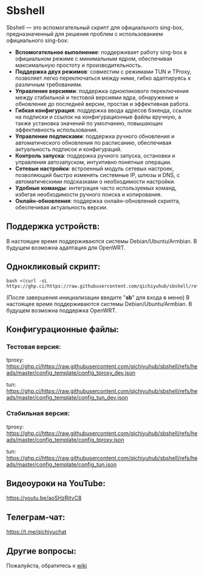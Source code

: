  # Sbshell

Sbshell — это вспомогательный скрипт для официального sing-box, предназначенный для решения проблем с использованием официального sing-box:

- **Вспомогательное выполнение**: поддерживает работу sing-box в официальном режиме с минимальным ядром, обеспечивая максимальную простоту и производительность.
- **Поддержка двух режимов**: совместим с режимами TUN и TProxy, позволяет легко переключаться между ними, гибко адаптируясь к различным требованиям.
- **Управление версиями**: поддержка однокликового переключения между стабильной и тестовой версиями ядра, обнаружение и обновление до последней версии, простая и эффективная работа.
- **Гибкая конфигурация**: поддержка ввода адресов бэкенда, ссылок на подписки и ссылок на конфигурационные файлы вручную, а также установка значений по умолчанию, повышающих эффективность использования.
- **Управление подписками**: поддержка ручного обновления и автоматического обновления по расписанию, обеспечивая актуальность подписок и конфигураций.
- **Контроль запуска**: поддержка ручного запуска, остановки и управления автозапуском, интуитивно понятные операции.
- **Сетевые настройки**: встроенный модуль сетевых настроек, позволяющий быстро изменять системные IP, шлюзы и DNS, с автоматическими подсказками о необходимости настройки.
- **Удобные команды**: интеграция часто используемых команд, избегая необходимости ручного поиска и копирования.
- **Онлайн-обновления**: поддержка онлайн-обновлений скрипта, обеспечивая актуальность версии.

## Поддержка устройств:

В настоящее время поддерживаются системы Debian/Ubuntu/Armbian. В будущем возможна адаптация для OpenWRT.

## Однокликовый скрипт:
```
bash <(curl -sL https://ghp.ci/https://raw.githubusercontent.com/qichiyuhub/sbshell/refs/heads/master/sbshall.sh)
```
(После завершения инициализации введите "**sb**" для входа в меню)
В настоящее время поддерживаются системы Debian/Ubuntu/Armbian. В будущем возможна поддержка OpenWRT.

## Конфигурационные файлы:

### Тестовая версия:
tproxy:
https://ghp.ci/https://raw.githubusercontent.com/qichiyuhub/sbshell/refs/heads/master/config_template/config_tproxy_dev.json

tun:
https://ghp.ci/https://raw.githubusercontent.com/qichiyuhub/sbshell/refs/heads/master/config_template/config_tun_dev.json

### Стабильная версия:
tproxy:
https://ghp.ci/https://raw.githubusercontent.com/qichiyuhub/sbshell/refs/heads/master/config_template/config_tproxy.json

tun:
https://ghp.ci/https://raw.githubusercontent.com/qichiyuhub/sbshell/refs/heads/master/config_template/config_tun.json

## Видеоуроки на YouTube:
https://youtu.be/aoSHzRitvC8

## Телеграм-чат:
https://t.me/qichiyuchat

## Другие вопросы:

Пожалуйста, обратитесь к [wiki](https://github.com/qichiyuhub/sbshell/wiki)
